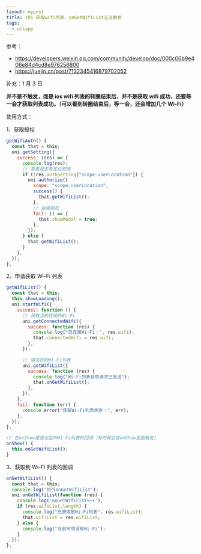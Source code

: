 ```yaml
---
layout: mypost
title: iOS 获取wifi列表，onGetWifiList无法触发
tags:
  - uniapp
---
```


参考：

- https://developers.weixin.qq.com/community/develop/doc/000c06b9e406e84d4cd8e976256800
- https://juejin.cn/post/7132345416879702052

补充：1 月 3 日

**并不是不触发，而是 ios wifi 列表的转圈结束后，并不是获取 wifi 成功，还要等一会才获取列表成功。（可以看到转圈结束后，等一会，还会增加几个 Wi-Fi）**

使用方式：

1、获取授权

```jsx
getWifiAuth() {
  const that = this;
  uni.getSetting({
    success: (res) => {
      console.log(res);
      // 查看是否有定位权限
      if (!res.authSetting["scope.userLocation"]) {
        uni.authorize({
          scope: "scope.userLocation",
          success() {
            that.getWifiList();
          },
          // 拒绝授权
          fail: () => {
            that.showModal = true;
          },
        });
      } else {
        that.getWifiList();
      }
    },
  });
},
```

2、申请获取 Wi-Fi 列表

```jsx
getWifiList() {
  const that = this;
  this.showLoading();
  uni.startWifi({
    success: function () {
      // 获取当前连接的Wi-Fi
      uni.getConnectedWifi({
        success: function (res) {
          console.log("已连接Wi-Fi：", res.wifi);
          that.connectedWifi = res.wifi;
        },
      });

      // 请求获取Wi-Fi列表
      uni.getWifiList({
        success: function (res) {
          console.log("Wi-Fi列表获取请求已发送");
          that.onGetWifiList();
        },
      });
    },
    fail: function (err) {
      console.error("获取Wi-Fi列表失败：", err);
    },
  });
},

// 在onShow里面也监听Wi-Fi列表的回调（有时候会在onShow里面触发）
onShow() {
  this.onGetWifiList();
}
```

3、获取到 Wi-Fi 列表的回调

```jsx
onGetWifiList() {
  const that = this;
  console.log('执行onGetWifiList');
  uni.onGetWifiList(function (res) {
    console.log('onGetWifiList+++');
    if (res.wifiList.length) {
      console.log("已获取到Wi-Fi列表", res.wifiList);
      that.wifiList = res.wifiList;
    } else {
      console.log("当前环境没有Wi-Fi");
    }
  });
},
```
